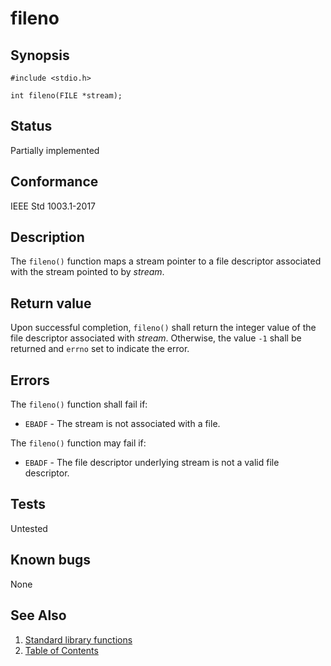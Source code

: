 # fileno

## Synopsis

`#include <stdio.h>`

` int fileno(FILE *stream); `

## Status

Partially implemented

## Conformance

IEEE Std 1003.1-2017

## Description

The `fileno()` function maps a stream pointer to a file descriptor associated with the stream pointed to by _stream_.

## Return value

Upon successful completion, `fileno()` shall return the integer value of the file descriptor associated with _stream_.
Otherwise, the value `-1` shall be returned and `errno` set to indicate the error.

## Errors

The `fileno()` function shall fail if:

* `EBADF` - The stream is not associated with a file.

The `fileno()` function may fail if:

* `EBADF` - The file descriptor underlying stream is not a valid file descriptor.

## Tests

Untested

## Known bugs

None

## See Also

1. [Standard library functions](../README.md)
2. [Table of Contents](../../../README.md)
